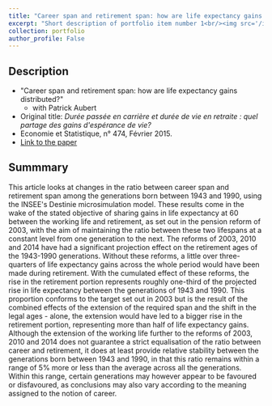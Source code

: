 ```yaml
---
title: "Career span and retirement span: how are life expectancy gains distributed?"
excerpt: "Short description of portfolio item number 1<br/><img src='/images/ES.pdf'>"
collection: portfolio
author_profile: False
---
```


## Description 

* "Career span and retirement span: how are life expectancy gains distributed?"
     * with Patrick Aubert
* Original title: *Durée passée en carrière et durée de vie en retraite : quel partage des gains d'espérance de vie?*   
* Economie et Statistique, n° 474, Février 2015. 
* [Link to the paper](http://www.insee.fr/fr/ffc/docs_ffc/ES474C.pdf)

## Summmary

This article looks at changes in the ratio between career span and retirement span among the generations born between 1943 and 1990, using the INSEE's Destinie microsimulation model. These results come in the wake of the stated objective of sharing gains in life expectancy at 60 between the working life and retirement, as set out in the pension reform of 2003, with the aim of maintaining the ratio between these two lifespans at a constant level from one generation to the next. The reforms of 2003, 2010 and 2014 have had a significant projection effect on the retirement ages of the 1943-1990 generations. Without these reforms, a little over three-quarters of life expectancy gains across the whole period would have been made during retirement. With the cumulated effect of these reforms, the rise in the retirement portion represents roughly one-third of the projected rise in life expectancy between the generations of 1943 and 1990. This proportion conforms to the target set out in 2003 but is the result of the combined effects of the extension of the required span and the shift in the legal ages - alone, the extension would have led to a bigger rise in the retirement portion, representing more than half of life expectancy gains. Although the extension of the working life further to the reforms of 2003, 2010 and 2014 does not guarantee a strict equalisation of the ratio between career and retirement, it does at least provide relative stability between the generations born between 1943 and 1990, in that this ratio remains within a range of 5% more or less than the average across all the generations. Within this range, certain generations may however appear to be favoured or disfavoured, as conclusions may also vary according to the meaning assigned to the notion of career. 
